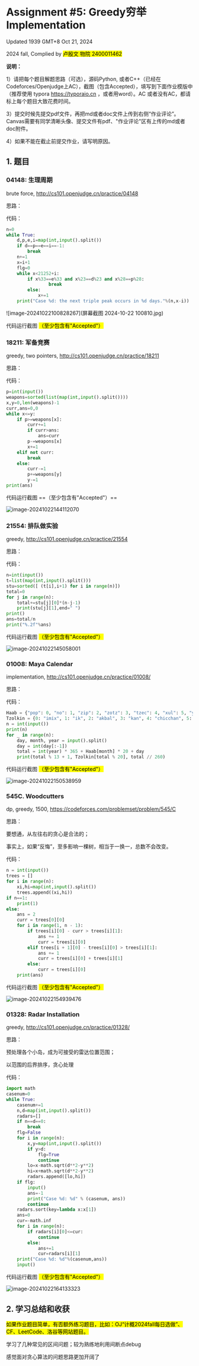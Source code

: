 # Assignment #5: Greedy穷举Implementation

Updated 1939 GMT+8 Oct 21, 2024

2024 fall, Complied by <mark>卢殷文 物院 2400011462</mark>



**说明：**

1）请把每个题目解题思路（可选），源码Python, 或者C++（已经在Codeforces/Openjudge上AC），截图（包含Accepted），填写到下面作业模版中（推荐使用 typora https://typoraio.cn ，或者用word）。AC 或者没有AC，都请标上每个题目大致花费时间。

3）提交时候先提交pdf文件，再把md或者doc文件上传到右侧“作业评论”。Canvas需要有同学清晰头像、提交文件有pdf、"作业评论"区有上传的md或者doc附件。

4）如果不能在截止前提交作业，请写明原因。



## 1. 题目

### 04148: 生理周期

brute force, http://cs101.openjudge.cn/practice/04148

思路：



代码：

```python
n=0
while True:
    d,p,e,i=map(int,input().split())
    if d==p==e==i==-1:
        break
    n+=1
    x=i+1
    flg=0
    while x<21252+i:
        if x%33==e%33 and x%23==d%23 and x%28==p%28:
                break
        else:
            x+=1
    print("Case %d: the next triple peak occurs in %d days."%(n,x-i))
```

![image-20241022100828267](屏幕截图 2024-10-22 100810.jpg)

代码运行截图 <mark>（至少包含有"Accepted"）</mark>





### 18211: 军备竞赛

greedy, two pointers, http://cs101.openjudge.cn/practice/18211

思路：



代码：

```python
p=int(input())
weapons=sorted(list(map(int,input().split())))
x,y=0,len(weapons)-1
curr,ans=0,0
while x<=y:
    if p>=weapons[x]:
        curr+=1
        if curr>ans:
            ans=curr
        p-=weapons[x]
        x+=1
    elif not curr:
        break
    else:
        curr-=1
        p+=weapons[y]
        y-=1
print(ans)
```



代码运行截图 ==（至少包含有"Accepted"）==

![image-20241022144112070](C:\Users\ThinkPad\AppData\Roaming\Typora\typora-user-images\image-20241022144112070.png)



### 21554: 排队做实验

greedy, http://cs101.openjudge.cn/practice/21554

思路：



代码：

```python
n=int(input())
t=list(map(int,input().split()))
stu=sorted([ (t[i],i+1) for i in range(n)])
total=0
for j in range(n):
    total+=stu[j][0]*(n-j-1)
    print(stu[j][1],end=" ")
print()
ans=total/n
print("%.2f"%ans)

```



代码运行截图 <mark>（至少包含有"Accepted"）</mark>

![image-20241022145058001](C:\Users\ThinkPad\AppData\Roaming\Typora\typora-user-images\image-20241022145058001.png)



### 01008: Maya Calendar

implementation, http://cs101.openjudge.cn/practice/01008/

思路：



代码：

```python
Haab = {"pop": 0, "no": 1, "zip": 2, "zotz": 3, "tzec": 4, "xul": 5, "yoxkin": 6, "mol": 7, "chen": 8, "yax": 9, "zac": 10, "ceh": 11, "mac": 12, "kankin": 13, "muan": 14, "pax": 15, "koyab": 16, "cumhu": 17, "uayet": 18}
Tzolkin = {0: "imix", 1: "ik", 2: "akbal", 3: "kan", 4: "chicchan", 5: "cimi", 6: "manik", 7: "lamat", 8: "muluk", 9: "ok", 10: "chuen", 11: "eb", 12: "ben", 13: "ix", 14: "mem", 15: "cib", 16: "caban", 17: "eznab", 18: "canac", 19: "ahau"}
n = int(input())
print(n)
for _ in range(n):
    day, month, year = input().split()
    day = int(day[:-1])
    total = int(year) * 365 + Haab[month] * 20 + day
    print(total % 13 + 1, Tzolkin[total % 20], total // 260)
```



代码运行截图 <mark>（至少包含有"Accepted"）</mark>

![image-20241022150538959](C:\Users\ThinkPad\AppData\Roaming\Typora\typora-user-images\image-20241022150538959.png)



### 545C. Woodcutters

dp, greedy, 1500, https://codeforces.com/problemset/problem/545/C

思路：

要想通，从左往右的贪心是合法的；

事实上，如果“反悔”，至多影响一棵树，相当于一换一，总数不会改变。

代码：

```python
n = int(input())
trees = []
for i in range(n):
    xi,hi=map(int,input().split())
    trees.append((xi,hi))
if n==1:
    print(1)
else:
    ans = 2
    curr = trees[0][0]
    for i in range(1, n - 1):
        if trees[i][0] - curr > trees[i][1]:
            ans += 1
            curr = trees[i][0]
        elif trees[i + 1][0] - trees[i][0] > trees[i][1]:
            ans += 1
            curr = trees[i][0] + trees[i][1]
        else:
            curr = trees[i][0]
    print(ans)
```



代码运行截图 <mark>（至少包含有"Accepted"）</mark>

![image-20241022154939476](C:\Users\ThinkPad\AppData\Roaming\Typora\typora-user-images\image-20241022154939476.png)



### 01328: Radar Installation

greedy, http://cs101.openjudge.cn/practice/01328/

思路：

预处理各个小岛，成为可接受的雷达位置范围；

以范围的后界排序，贪心处理

代码：

```python
import math
casenum=0
while True:
    casenum+=1
    n,d=map(int,input().split())
    radars=[]
    if n==d==0:
        break
    flg=False
    for i in range(n):
        x,y=map(int,input().split())
        if y>d:
            flg=True
            continue
        lo=x-math.sqrt(d**2-y**2)
        hi=x+math.sqrt(d**2-y**2)
        radars.append([lo,hi])
    if flg:
        input()
        ans=-1
        print("Case %d: %d" % (casenum, ans))
        continue
    radars.sort(key=lambda x:x[1])
    ans=0
    cur=-math.inf
    for i in range(n):
        if radars[i][0]<=cur:
            continue
        else:
            ans+=1
            cur=radars[i][1]
    print("Case %d: %d"%(casenum,ans))
    input()
```



代码运行截图 <mark>（至少包含有"Accepted"）</mark>

![image-20241022164133323](C:\Users\ThinkPad\AppData\Roaming\Typora\typora-user-images\image-20241022164133323.png)



## 2. 学习总结和收获

<mark>如果作业题目简单，有否额外练习题目，比如：OJ“计概2024fall每日选做”、CF、LeetCode、洛谷等网站题目。</mark>

学习了几种常见的区间问题；较为熟练地利用间断点debug

感觉面对贪心算法的问题思路更加开阔了



